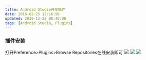 ```yaml
---
title: Android Studio开发插件
date: 2016-02-25 12:16:50
updated: 2019-12-22 08:40:00
tags: [Android Studio, Plugins]
---
```


<!--BlogArticle SyncInfo-->
<!--SyncTime：2019.12.22 08:49-->
<!--SyncSourcePath：/DailyStudy/DevConfig/AS-Plugins.md-->
<!--SyncTargetPath：/_post/AS-Plugins.md-->

### 插件安装
打开Preference>Plugins>Browse Repositories在线安装即可
![](https://blog-1251678165.cos.ap-chengdu.myqcloud.com/14vtkn.png)
![](https://blog-1251678165.cos.ap-chengdu.myqcloud.com/6SaknN.png)
![](https://blog-1251678165.cos.ap-chengdu.myqcloud.com/118Qxz.png)